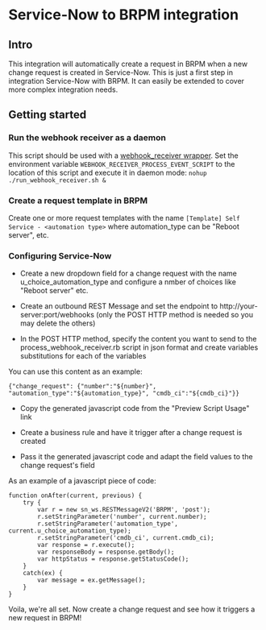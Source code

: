 # Service-Now to BRPM integration
## Intro
This integration will automatically create a request in BRPM when a new change request is created in Service-Now. This is just a first step in integration Service-Now with BRPM. It can easily be extended to cover more complex integration needs. 

## Getting started
### Run the webhook receiver as a daemon
This script should be used with a [webhook_receiver wrapper](https://github.com/BMC-RLM/brpm_content_framework/blob/master/infrastructure/scripts/run_webhook_receiver.sh). Set the environment variable ```WEBHOOK_RECEIVER_PROCESS_EVENT_SCRIPT``` to the location of this script and execute it in daemon mode: ```nohup ./run_webhook_receiver.sh &```

### Create a request template in BRPM
Create one or more request templates with the name ```[Template] Self Service - <automation type>``` where automation_type can be "Reboot server", etc.

### Configuring Service-Now
- Create a new dropdown field for a change request with the name u_choice_automation_type and configure a nmber of choices like "Reboot server" etc.

- Create an outbound REST Message and set the endpoint to http://your-server:port/webhooks (only the POST HTTP method is needed so you may delete the others)

- In the POST HTTP method, specify the content you want to send to the process_webhook_receiver.rb script in json format and create variables substitutions for each of the variables

You can use this content as an example:
```
{"change_request": {"number":"${number}", "automation_type":"${automation_type}", "cmdb_ci":"${cmdb_ci}"}}
```

- Copy the generated javascript code from the "Preview Script Usage" link
 
- Create a business rule and have it trigger after a change request is created

- Pass it the generated javascript code and adapt the field values to the change request's field 

As an example of a javascript piece of code:
```
function onAfter(current, previous) {
	try {
		var r = new sn_ws.RESTMessageV2('BRPM', 'post');
		r.setStringParameter('number', current.number);
		r.setStringParameter('automation_type', current.u_choice_automation_type);
		r.setStringParameter('cmdb_ci', current.cmdb_ci);
		var response = r.execute();
		var responseBody = response.getBody();
		var httpStatus = response.getStatusCode();
	}
	catch(ex) {
		var message = ex.getMessage();
	}	
}
```

Voila, we're all set. Now create a change request and see how it triggers a new request in BRPM!



